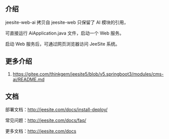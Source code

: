 ## 介绍

jeesite-web-ai 拷贝自 jeesite-web 只保留了 AI 模块的引用，

可直接运行 AiApplication.java 文件，启动一个 Web 服务。

启动 Web 服务后，可通过网页浏览器访问 JeeSite 系统。

## 更多介绍

1. <https://gitee.com/thinkgem/jeesite5/blob/v5.springboot3/modules/cms-ai/README.md>

## 文档

部署文档：http://jeesite.com/docs/install-deploy/

常见问题：http://jeesite.com/docs/faq/

更多文档：http://jeesite.com/docs
